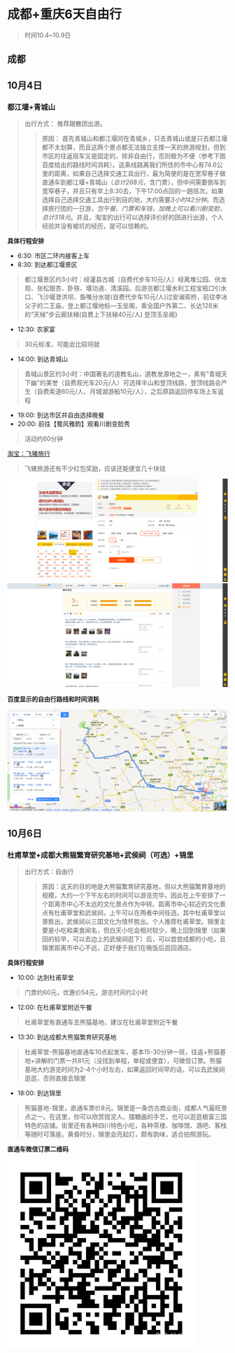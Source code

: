 
# 成都+重庆6天自由行
> 时间10.4~10.9日

成都
-------------
## 10月4日
### 都江堰+青城山
> 出行方式： 推荐跟散团出游。
>> 原因： 首先青城山和都江堰同在青城乡，只去青城山或是只去都江堰都不太划算，而且这两个景点都无法独立支撑一天的旅游规划，但到市区的往返班车又是固定的，除非自由行，否则极为不便（参考下图百度给出的路线时间消耗）。这条线路离我们所住的市中心有74.6公里的距离，如果自己选择交通工具出行，最为简便的是在宽窄巷子做直通车到都江堰+青城山（*总计268元*，含门票），但中间需要倒车到宽窄巷子，并且只有早上8:30去，下午17:00点回的一趟班次。如果选择自己选择交通工具出行到目的地，大约需要*3小时42分钟*。而选择旅行团的一日游，*包午餐、门票和车钱，加晚上可以看川剧变脸，总计318元*。并且，淘宝的出行可以选择评价好的团进行出游，个人经验并没有被坑的经历，是可以信赖的。

**具体行程安排**

+ 6:30: 市区二环内接客上车
+ 8:30: 到达都江堰景区
> 都江堰景区约3小时：经灌县古城（自费代步车10元/人）经离堆公园、伏龙观、张松银杏、卧铁、堰功道、清溪园。后游览都江堰水利工程宝瓶口引水口、飞沙堰泄洪坝、鱼嘴分水堤(自费代步车10元/人)过安澜索桥，前往李冰父子的二王庙，登上都江堰地标—玉垒阁，乘全国户外第二、长达128米的“天梯”步云廊扶梯(自费上下扶梯40元/人) 登顶玉垒阁} 
+ 12:30: 农家宴
> 30元标准，可能会比较将就
+ 14:00: 到达青城山
> 青城山景区约3小时：中国著名的道教名山，道教发源地之一，素有"青城天下幽"的美誉（自费观光车20元/人）可选择半山和登顶线路，登顶线路会产生（自费索道60元/人、月城湖游船10元/人），之后原路返回停车场上车返程
+ 19:00: 到达市区并自由选择晚餐
+ 20:00: 前往【蜀风雅韵】观看川剧变脸秀
> 活动约60分钟

[淘宝：飞猪旅行](https://traveldetail.fliggy.com/item.htm?spm=a230r.1.14.86.76bf523byLX0H&id=538198685552&ns=1&abbucket=10&smToken=e1fdd77a56fa43c58c16e52e4f7a672b&smSign=BL9ZOxDmTRpm4UDo%2BZcqgQ%3D%3D)
> 飞猪旅游还有不少红包奖励，应该还能便宜几十块钱

![一日游价格](DuJiangYan_Price.png)
![一日游评价](DuJiangYan_Comments.png)

**百度显示的自由行路线和时间消耗**

![自由行交通消耗](自由行交通消耗.png)

## 10月6日
### 杜甫草堂+成都大熊猫繁育研究基地+武侯祠（可选）+锦里
> 出行方式：自由行
>> 原因：这天的目的地是大熊猫繁育研究基地，但以大熊猫繁育基地的规模，大约一个下午左右的时间可以游览完毕。因此在上午安排了一个距离市中心不太远的文化景点作为中转。距离市中心较近的文化景点有杜甫草堂和武侯祠，上午可以在两者中间任选，其中杜甫草堂以景胜出，武侯祠以三国文化为情怀胜出。个人推荐杜甫草堂。锦里主要是小吃和美食闻名，但白天小吃会相对较少，晚上回到锦里（如果回的较早，可以去边上的武侯祠逛下）后，可以尝尝成都的小吃，且锦里距离市中心不远，正好便于我们在晚饭后逛回酒店。

**具体行程安排**

+ 10:00: 达到杜甫草堂
> 门票约60元，优惠价54元，游览时间约2小时
+ 12:00: 在杜甫草堂附近午餐
> 杜甫草堂有直通车去熊猫基地，建议在杜甫草堂附近午餐
+ 13:30: 到达成都大熊猫繁育研究基地
>  杜甫草堂-熊猫基地直通车10点起发车，基本15-30分钟一班，往返+熊猫基地+讲解的门票一共81元（没找到单程，单程或便宜），可微信订票。熊猫基地大约游览时间为2-4个小时左右，如果返回时间早的话，可以去武侯祠逛逛，否则直接去锦里
+ 18:00: 到达锦里
> 熊猫基地-锦里，直通车票价8元。锦里是一条仿古商业街，成都人气最旺景点之一。在这里，你可以欣赏捏泥人、摆糖画的手艺，也可以逛逛极富三国特色的店铺。街里还有各种四川特色小吃，各种茶楼、咖啡馆、酒吧、客栈等随时可落座。黄昏时分，锦里会亮起灯，颇有韵味，适合拍照游玩。 

**直通车微信订票二维码**

![直通车微信订票二维码](直通车二维码.jpeg)
